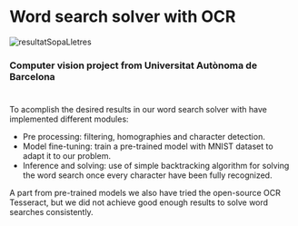 # Word search solver with OCR
![resultatSopaLletres](https://user-images.githubusercontent.com/48658941/120107885-07b29800-c163-11eb-82f1-0aded77600d0.png)

### Computer vision project from Universitat Autònoma de Barcelona

#

To acomplish the desired results in our word search solver with have implemented different modules:
- Pre processing: filtering, homographies and character detection.
- Model fine-tuning: train a pre-trained model with MNIST dataset to adapt it to our problem.
- Inference and solving: use of simple backtracking algorithm for solving the word search once every character have been fully recognized.

A part from pre-trained models we also have tried the open-source OCR Tesseract, but we did not achieve good enough results to solve word searches consistently.

